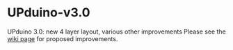 # UPduino-v3.0
UPduino 3.0: new 4 layer layout, various other improvements
Please see the [wiki page](https://github.com/tinyvision-ai-inc/UPduino-v3.0/wiki) for proposed improvements.
